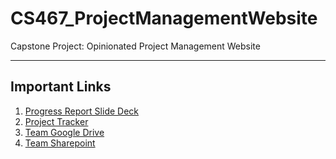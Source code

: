 # CS467_ProjectManagementWebsite
Capstone Project: Opinionated Project Management Website

---
## Important Links
1. [Progress Report Slide Deck](https://docs.google.com/presentation/d/1xIt_Mr7G9-TaFiLh7tu-UDEpsviAktArDFAIpR77TS8/edit)
2. [Project Tracker](https://docs.google.com/spreadsheets/d/1ZLgsnK2vT8qIEyapbXXkToCKkzc3-qyFBXlDVN1qsVY/edit?usp=sharing)
3. [Team Google Drive](https://drive.google.com/drive/u/1/folders/1JgbCjc0mmIKLXGO-_XqJBQK59i28fLaf)
4. [Team Sharepoint](https://oregonstateuniversity.sharepoint.com/sites/CS467CapstoneTeam-OpinionatedProjectManagementWebsite/Shared%20Documents/Forms/AllItems.aspx)


